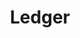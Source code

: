 ---
facebook: https://facebook.com/Ledger
git: https://github.com/LedgerHQ
instagram: https://instagram.com/ledger
linkedin: https://linkedin.com/company/ledgerhq
logohandle: ledger
sort: ledger
title: Ledger
twitter: https://x.com/Ledger
website: https://www.ledger.com/
youtube: https://youtube.com/Ledger
---